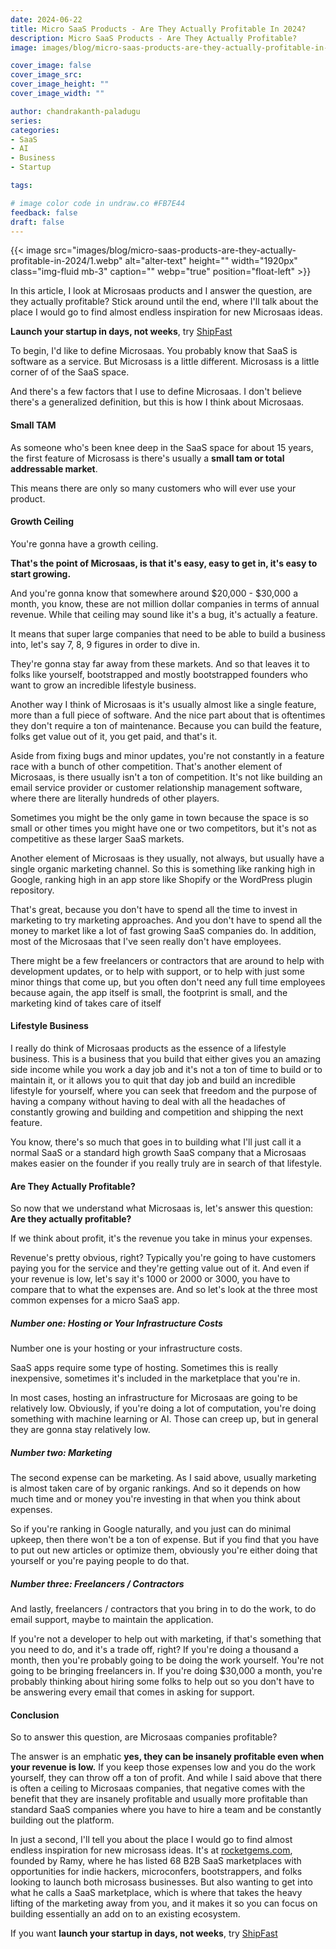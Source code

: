 ```yaml
---
date: 2024-06-22
title: Micro SaaS Products - Are They Actually Profitable In 2024?
description: Micro SaaS Products - Are They Actually Profitable?
image: images/blog/micro-saas-products-are-they-actually-profitable-in-2024/1.webp

cover_image: false
cover_image_src: 
cover_image_height: ""
cover_image_width: ""

author: chandrakanth-paladugu
series: 
categories:
- SaaS
- AI
- Business
- Startup

tags:

# image color code in undraw.co #FB7E44 
feedback: false
draft: false
---
```


{{< image src="images/blog/micro-saas-products-are-they-actually-profitable-in-2024/1.webp" alt="alter-text" height="" width="1920px" class="img-fluid mb-3" caption="" webp="true" position="float-left" >}}

In this article, I look at Microsaas products and I answer the question, are they actually profitable? Stick around until the end, where I'll talk about the place I would go to find almost endless inspiration for new Microsaas ideas. 

**Launch your startup in days, not weeks**, try [ShipFast](https://shipfa.st/?via=lindane)

To begin, I'd like to define Microsaas. You probably know that SaaS is software as a service. But Microsass is a little different. Microsass is a little corner of of the SaaS space.

And there's a few factors that I use to define Microsaas. I don't believe there's a generalized definition, but this is how I think about Microsaas.

#### Small TAM

As someone who's been knee deep in the SaaS space for about 15 years, the first feature of Microsass is there's usually a **small tam or total addressable market**.

This means there are only so many customers who will ever use your product.

#### Growth Ceiling

You're gonna have a growth ceiling.

**That's the point of Microsaas, is that it's easy, easy to get in, it's easy to start growing.** 

And you're gonna know that somewhere around $20,000 - $30,000 a month, you know, these are not million dollar companies in terms of annual revenue. While that ceiling may sound like it's a bug, it's actually a feature.

It means that super large companies that need to be able to build a business into, let's say 7, 8, 9 figures in order to dive in. 

They're gonna stay far away from these markets. And so that leaves it to folks like yourself, bootstrapped and mostly bootstrapped founders who want to grow an incredible lifestyle business.

Another way I think of Microsaas is it's usually almost like a single feature, more than a full piece of software. And the nice part about that is oftentimes they don't require a ton of maintenance. Because you can build the feature, folks get value out of it, you get paid, and that's it.

Aside from fixing bugs and minor updates, you're not constantly in a feature race with a bunch of other competition. That's another element of Microsaas, is there usually isn't a ton of competition.  It's not like building an email service provider or customer relationship management software, where there are literally hundreds of other players.

Sometimes you might be the only game in town because the space is so small or other times you might have one or two competitors, but it's not as competitive as these larger SaaS markets. 

Another element of Microsaas is they usually, not always, but usually have a single organic marketing channel. So this is something like ranking high in Google, ranking high in an app store like Shopify or the WordPress plugin repository.

That's great, because you don't have to spend all the time to invest in marketing to try marketing approaches. And you don't have to spend all the money to market like a lot of fast growing SaaS companies do. In addition, most of the Microsaas that I've seen really don't have employees.

There might be a few freelancers or contractors that are around to help with development updates, or to help with support, or to help with just some minor things that come up, but you often don't need any full time employees because again, the app itself is small, the footprint is small, and the marketing kind of takes care of itself

#### Lifestyle Business

I really do think of Microsaas products as the essence of a lifestyle business. This is a business that you build that either gives you an amazing side income while you work a day job and it's not a ton of time to build or to maintain it, or it allows you to quit that day job and build an incredible lifestyle for yourself, where you can seek that freedom and the purpose of having a company without having to deal with all the headaches of constantly growing and building and competition and shipping the next feature.

You know, there's so much that goes in to building what I'll just call it a normal SaaS or a standard high growth SaaS company that a Microsaas makes easier on the founder if you really truly are in search of that lifestyle. 

#### Are They Actually Profitable?

So now that we understand what Microsaas is, let's answer this question: **Are they actually profitable?** 

If we think about profit, it's the revenue you take in minus your expenses.

Revenue's pretty obvious, right? Typically you're going to have customers paying you for the service and they're getting value out of it.  And even if your revenue is low, let's say it's 1000 or 2000 or 3000, you have to compare that to what the expenses are. And so let's look at the three most common expenses for a micro SaaS app.

##### Number one: Hosting or Your Infrastructure Costs

Number one is your hosting or your infrastructure costs. 

SaaS apps require some type of hosting. Sometimes this is really inexpensive, sometimes it's included in the marketplace that you're in.

In most cases, hosting an infrastructure for Microsaas are going to be relatively low. Obviously, if you're doing a lot of computation, you're doing something with machine learning or AI. Those can creep up, but in general they are gonna stay relatively low.

##### Number two: Marketing

The second expense can be marketing. As I said above, usually marketing is almost taken care of by organic rankings. And so it depends on how much time and or money you're investing in that when you think about expenses.

So if you're ranking in Google naturally, and you just can do minimal upkeep, then there won't be a ton of expense. But if you find that you have to put out new articles or optimize them, obviously you're either doing that yourself or you're paying people to do that. 

##### Number three: Freelancers / Contractors

And lastly, freelancers / contractors that you bring in to do the work, to do email support, maybe to maintain the application.

If you're not a developer to help out with marketing, if that's something that you need to do, and it's a trade off, right? If you're doing a thousand a month, then you're probably going to be doing the work yourself. You're not going to be bringing freelancers in. If you're doing $30,000 a month, you're probably thinking about hiring some folks to help out so you don't have to be answering every email that comes in asking for support.

#### Conclusion

So to answer this question, are Microsaas companies profitable? 

The answer is an emphatic **yes, they can be insanely profitable even when your revenue is low.** If you keep those expenses low and you do the work yourself, they can throw off a ton of profit. And while I said above that there is often a ceiling to Microsaas companies, that negative comes with the benefit that they are insanely profitable and usually more profitable than standard SaaS companies where you have to hire a team and be constantly building out the platform.

In just a second, I'll tell you about the place I would go to find almost endless inspiration for new microsass ideas. It's at [rocketgems.com](http://rocketgems.com/), founded by Ramy, where he has listed 68 B2B SaaS marketplaces with opportunities for indie hackers, microconfers, bootstrappers, and folks looking to launch both microsass businesses. But also wanting to get into what he calls a SaaS marketplace, which is where that takes the heavy lifting of the marketing away from you, and it makes it so you can focus on building essentially an add on to an existing ecosystem.

If you want **launch your startup in days, not weeks**, try [ShipFast](https://shipfa.st/?via=lindane)
